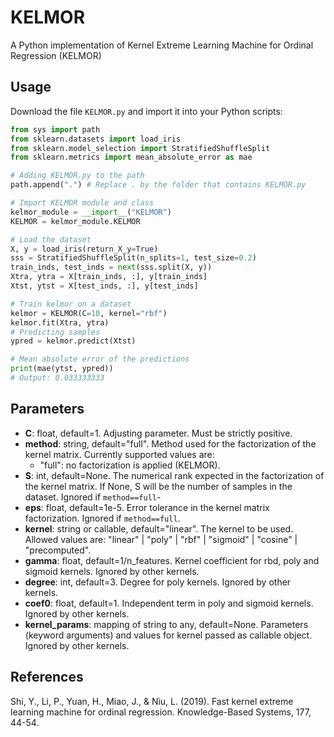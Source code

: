 # KELMOR

A Python implementation of Kernel Extreme Learning Machine for Ordinal Regression (KELMOR)

## Usage

Download the file `KELMOR.py` and import it into your Python scripts:

```python
from sys import path
from sklearn.datasets import load_iris
from sklearn.model_selection import StratifiedShuffleSplit
from sklearn.metrics import mean_absolute_error as mae

# Adding KELMOR.py to the path
path.append(".") # Replace . by the folder that contains KELMOR.py

# Import KELMOR module and class
kelmor_module = __import__("KELMOR") 
KELMOR = kelmor_module.KELMOR

# Load the dataset
X, y = load_iris(return_X_y=True)
sss = StratifiedShuffleSplit(n_splits=1, test_size=0.2)
train_inds, test_inds = next(sss.split(X, y))
Xtra, ytra = X[train_inds, :], y[train_inds]
Xtst, ytst = X[test_inds, :], y[test_inds]

# Train kelmor on a dataset
kelmor = KELMOR(C=10, kernel="rbf")
kelmor.fit(Xtra, ytra)
# Predicting samples
ypred = kelmor.predict(Xtst)

# Mean absolute error of the predictions
print(mae(ytst, ypred))
# Output: 0.033333333

```

## Parameters

- **C**: float, default=1. Adjusting parameter. Must be strictly positive.
- **method**: string, default="full". Method used for the factorization of the kernel matrix. Currently supported values are:
  - "full": no factorization is applied (KELMOR).
- **S**: int, default=None. The numerical rank expected in the factorization of the kernel matrix. If None, S will be the number of samples in the dataset. Ignored if `method==full`-
- **eps**: float, default=1e-5. Error tolerance in the kernel matrix factorization. Ignored if `method==full`.
- **kernel**: string or callable, default="linear". The kernel to be used. Allowed values are: "linear" | "poly" | "rbf" | "sigmoid" | "cosine" | "precomputed".
- **gamma**: float, default=1/n_features. Kernel coefficient for rbd, poly and sigmoid kernels. Ignored by other kernels.
- **degree**: int, default=3. Degree for poly kernels. Ignored by other kernels.
- **coef0**: float, default=1. Independent term in poly and sigmoid kernels. Ignored by other kernels.
- **kernel_params**: mapping of string to any, default=None. Parameters (keyword arguments) and values for kernel passed as callable object. Ignored by other kernels.

## References

Shi, Y., Li, P., Yuan, H., Miao, J., & Niu, L. (2019). Fast kernel extreme learning machine for ordinal regression. Knowledge-Based Systems, 177, 44-54.
